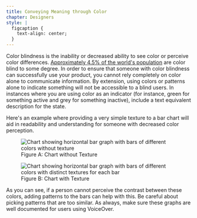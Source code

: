 ```yaml
---
title: Conveying Meaning through Color
chapter: Designers
style: |
  figcaption {
    text-align: center;
  }
---
```

Color blindness is the inability or decreased ability to see color or perceive 
color differences. [Approximately 4.5% of the world's 
population](https://nei.nih.gov/health/color_blindness/facts_about) are color 
blind to some degree. In order to ensure that someone with color blindness can 
successfully use your product, you cannot rely completely on color alone to 
communicate information. By extension, using colors or patterns alone to 
indicate something will not be accessible to a blind users. In instances where 
you are using color as an indicator (for instance, green for something active 
and grey for something inactive), include a text equivalent description for the 
state.

Here's an example where providing a very simple texture to a bar chart will aid in readability and understanding for someone with decreased color perception.


<figure>
  <img src="./images/color-meaning-solid.png" alt="Chart showing horizontal bar graph with bars of different colors without texture">
  <figcaption>Figure A: Chart without Texture</figcaption>
</figure>

<figure>
  <img src="./images/color-meaning-texture.png" alt="Chart showing horizontal bar graph with bars of different colors with distinct textures for each bar">
  <figcaption>Figure B: Chart with Texture </figcaption>
</figure>

As you can see, if a person cannot perceive the contrast between these colors, adding patterns to the bars can help with this. Be careful about picking patterns that are too similar. As always, make sure these graphs are well documented for users using VoiceOver.